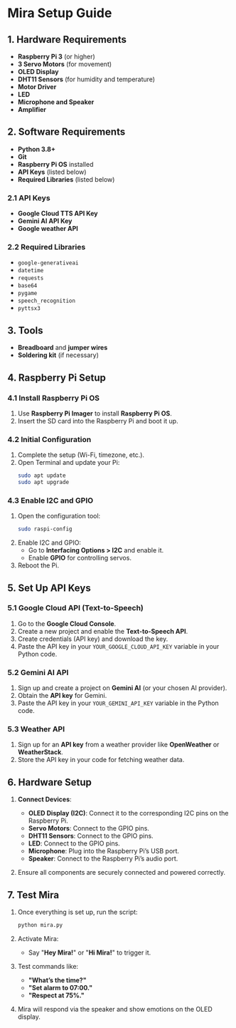 # Mira Setup Guide

## 1. Hardware Requirements

- **Raspberry Pi 3** (or higher)
- **3 Servo Motors** (for movement)
- **OLED Display**
- **DHT11 Sensors** (for humidity and temperature)
- **Motor Driver**
- **LED**
- **Microphone and Speaker**
- **Amplifier**

## 2. Software Requirements

- **Python 3.8+**
- **Git**
- **Raspberry Pi OS** installed
- **API Keys** (listed below)
- **Required Libraries** (listed below)

### 2.1 API Keys

- **Google Cloud TTS API Key**
- **Gemini AI API Key**
- **Google weather API**

### 2.2 Required Libraries

- `google-generativeai`
- `datetime`
- `requests`
- `base64`
- `pygame`
- `speech_recognition`
- `pyttsx3`

## 3. Tools

- **Breadboard** and **jumper wires**
- **Soldering kit** (if necessary)

## 4. Raspberry Pi Setup

### 4.1 Install Raspberry Pi OS

1. Use **Raspberry Pi Imager** to install **Raspberry Pi OS**.
2. Insert the SD card into the Raspberry Pi and boot it up.

### 4.2 Initial Configuration

1. Complete the setup (Wi-Fi, timezone, etc.).
2. Open Terminal and update your Pi:
    ```bash
    sudo apt update
    sudo apt upgrade
    ```

### 4.3 Enable I2C and GPIO

1. Open the configuration tool:
    ```bash
    sudo raspi-config
    ```
2. Enable I2C and GPIO:
   - Go to **Interfacing Options > I2C** and enable it.
   - Enable **GPIO** for controlling servos.
3. Reboot the Pi.

## 5. Set Up API Keys

### 5.1 Google Cloud API (Text-to-Speech)

1. Go to the **Google Cloud Console**.
2. Create a new project and enable the **Text-to-Speech API**.
3. Create credentials (API key) and download the key.
4. Paste the API key in your `YOUR_GOOGLE_CLOUD_API_KEY` variable in your Python code.

### 5.2 Gemini AI API

1. Sign up and create a project on **Gemini AI** (or your chosen AI provider).
2. Obtain the **API key** for Gemini.
3. Paste the API key in your `YOUR_GEMINI_API_KEY` variable in the Python code.

### 5.3 Weather API

1. Sign up for an **API key** from a weather provider like **OpenWeather** or **WeatherStack**.
2. Store the API key in your code for fetching weather data.

## 6. Hardware Setup

1. **Connect Devices**:
   - **OLED Display (I2C)**: Connect it to the corresponding I2C pins on the Raspberry Pi.
   - **Servo Motors**: Connect to the GPIO pins.
   - **DHT11 Sensors**: Connect to the GPIO pins.
   - **LED**: Connect to the GPIO pins.
   - **Microphone**: Plug into the Raspberry Pi’s USB port.
   - **Speaker**: Connect to the Raspberry Pi’s audio port.

2. Ensure all components are securely connected and powered correctly.

## 7. Test Mira

1. Once everything is set up, run the script:
    ```bash
    python mira.py
    ```

2. Activate Mira:
   - Say "**Hey Mira!**" or "**Hi Mira!**" to trigger it.

3. Test commands like:
   - **"What’s the time?"**
   - **"Set alarm to 07:00."**
   - **"Respect at 75%."**

4. Mira will respond via the speaker and show emotions on the OLED display.

